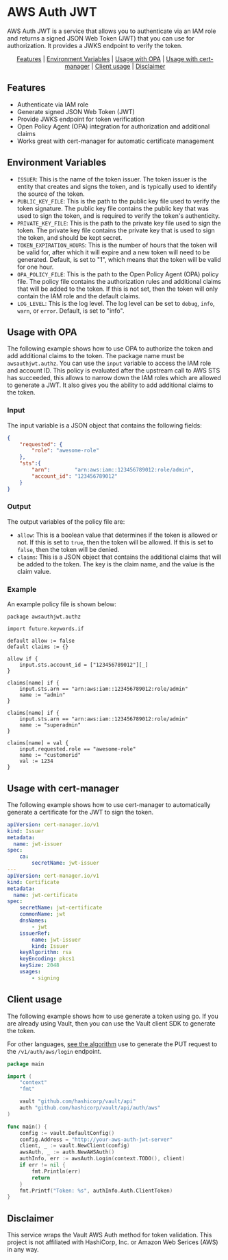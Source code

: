 # AWS Auth JWT

AWS Auth JWT is a service that allows you to authenticate via an IAM role and returns a signed JSON Web Token (JWT) that you can use for authorization. It provides a JWKS endpoint to verify the token.

<!-- START doctoc generated TOC please keep comment here to allow auto update -->
<!-- DON'T EDIT THIS SECTION, INSTEAD RE-RUN doctoc TO UPDATE -->
<!-- param::isFolding::false:: -->
<!-- param::isNotitle::true:: -->
<!-- param::isCustomMode::true:: -->

<p align="center">
<a href="#features">Features</a>
<span>|</span>
<a href="#environment-variables">Environment Variables</a>
<span>|</span>
<a href="#usage-with-opa">Usage with OPA</a>
<span>|</span>
<a href="#usage-with-cert-manager">Usage with cert-manager</a>
<span>|</span>
<a href="#client-usage">Client usage</a>
<span>|</span>
<a href="#disclaimer">Disclaimer</a>
</p>

<!-- END doctoc generated TOC please keep comment here to allow auto update -->

## Features

- Authenticate via IAM role
- Generate signed JSON Web Token (JWT)
- Provide JWKS endpoint for token verification
- Open Policy Agent (OPA) integration for authorization and additional claims
- Works great with cert-manager for automatic certificate management

## Environment Variables

- `ISSUER`: This is the name of the token issuer. The token issuer is the entity that creates and signs the token, and is typically used to identify the source of the token.
- `PUBLIC_KEY_FILE`: This is the path to the public key file used to verify the token signature. The public key file contains the public key that was used to sign the token, and is required to verify the token's authenticity.
- `PRIVATE_KEY_FILE`: This is the path to the private key file used to sign the token. The private key file contains the private key that is used to sign the token, and should be kept secret.
- `TOKEN_EXPIRATION_HOURS`: This is the number of hours that the token will be valid for, after which it will expire and a new token will need to be generated. Default, is set to "1", which means that the token will be valid for one hour.
- `OPA_POLICY_FILE`: This is the path to the Open Policy Agent (OPA) policy file. The policy file contains the authorization rules and additional claims that will be added to the token. If this is not set, then the token will only contain the IAM role and the default claims.
- `LOG_LEVEL`: This is the log level. The log level can be set to `debug`, `info`, `warn`, or `error`. Default, is set to "info".

## Usage with OPA

The following example shows how to use OPA to authorize the token and add additional claims to the token. The package name must be `awsauthjwt.authz`. You can use the `input` variable to access the IAM role and account ID. This policy is evaluated after the upstream call to AWS STS has succeeded, this allows to narrow down the IAM roles which are allowed to generate a JWT. It also gives you the ability to add additional claims to the token.

### Input

The input variable is a JSON object that contains the following fields:

```json
{
    "requested": {
        "role": "awesome-role"
    },
    "sts":{
        "arn":        "arn:aws:iam::123456789012:role/admin",
        "account_id": "123456789012"
    }
}
```

### Output

The output variables of the policy file are:

- `allow`: This is a boolean value that determines if the token is allowed or not. If this is set to `true`, then the token will be allowed. If this is set to `false`, then the token will be denied.
- `claims`: This is a JSON object that contains the additional claims that will be added to the token. The key is the claim name, and the value is the claim value.

### Example

An example policy file is shown below:

```rego
package awsauthjwt.authz

import future.keywords.if

default allow := false
default claims := {}

allow if {
    input.sts.account_id = ["123456789012"][_]
}

claims[name] if {
    input.sts.arn == "arn:aws:iam::123456789012:role/admin"
    name := "admin"
}

claims[name] if {
    input.sts.arn == "arn:aws:iam::123456789012:role/admin"
    name := "superadmin"
}

claims[name] = val {
    input.requested.role == "awesome-role"
    name := "customerid"
    val := 1234
}
```


## Usage with cert-manager

The following example shows how to use cert-manager to automatically generate a certificate for the JWT to sign the token.

```yaml
apiVersion: cert-manager.io/v1
kind: Issuer
metadata:
  name: jwt-issuer
spec:
    ca:
        secretName: jwt-issuer
---
apiVersion: cert-manager.io/v1
kind: Certificate
metadata:
  name: jwt-certificate
spec:
    secretName: jwt-certificate
    commonName: jwt
    dnsNames:
        - jwt
    issuerRef:
        name: jwt-issuer
        kind: Issuer
    keyAlgorithm: rsa
    keyEncoding: pkcs1
    keySize: 2048
    usages:
        - signing
```

## Client usage

The following example shows how to use generate a token using go. If you are already using Vault, then you can use the Vault client SDK to generate the token.

For other languages, [see the algorithm](https://github.com/woehrl01/aws-auth-jwt/blob/24943cd7d6fd978366111ff12895d977ba95b089/client/main.go#L13-L31) use to generate the PUT request to the `/v1/auth/aws/login` endpoint.

```go
package main

import (
	"context"
	"fmt"

	vault "github.com/hashicorp/vault/api"
	auth "github.com/hashicorp/vault/api/auth/aws"
)

func main() {
	config := vault.DefaultConfig()
    config.Address = "http://your-aws-auth-jwt-server"
	client, _ := vault.NewClient(config)
	awsAuth, _ := auth.NewAWSAuth()
	authInfo, err := awsAuth.Login(context.TODO(), client)
	if err != nil {
		fmt.Println(err)
		return
	}
    fmt.Printf("Token: %s", authInfo.Auth.ClientToken)
}
```

## Disclaimer

This service wraps the Vault AWS Auth method for token validation. This project is not affiliated with HashiCorp, Inc. or Amazon Web Serices (AWS) in any way. 
